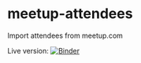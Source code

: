 # meetup-attendees
Import attendees from meetup.com

Live version:
[![Binder](https://mybinder.org/badge_logo.svg)](https://mybinder.org/v2/gh/Thib-G/meetup-attendees/HEAD?labpath=meetup.ipynb)
